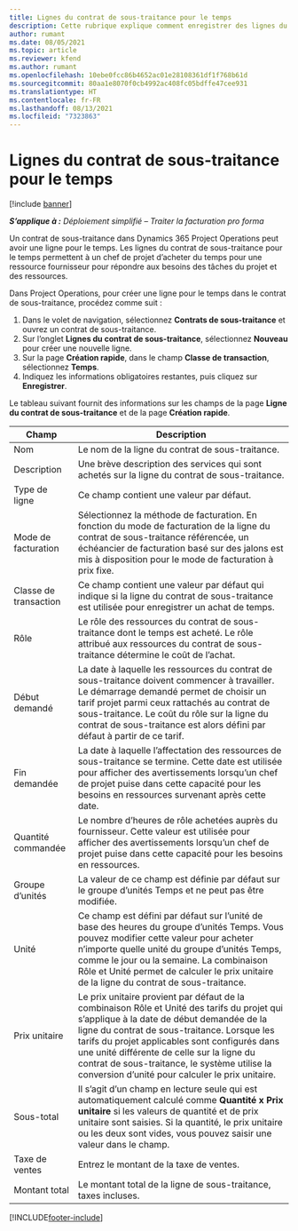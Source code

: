 ```yaml
---
title: Lignes du contrat de sous-traitance pour le temps
description: Cette rubrique explique comment enregistrer des lignes du contrat de sous-traitance pour le temps et enregistrer l’achat de temps auprès des fournisseurs.
author: rumant
ms.date: 08/05/2021
ms.topic: article
ms.reviewer: kfend
ms.author: rumant
ms.openlocfilehash: 10ebe0fcc86b4652ac01e28108361df1f768b61d
ms.sourcegitcommit: 80aa1e8070f0cb4992ac408fc05bdffe47cee931
ms.translationtype: HT
ms.contentlocale: fr-FR
ms.lasthandoff: 08/13/2021
ms.locfileid: "7323863"
---
```

# <a name="subcontract-lines-for-time"></a>Lignes du contrat de sous-traitance pour le temps

[!include [banner](../../includes/dataverse-preview.md)]

_**S’applique à :** Déploiement simplifié – Traiter la facturation pro forma_

Un contrat de sous-traitance dans Dynamics 365 Project Operations peut avoir une ligne pour le temps. Les lignes du contrat de sous-traitance pour le temps permettent à un chef de projet d’acheter du temps pour une ressource fournisseur pour répondre aux besoins des tâches du projet et des ressources.

Dans Project Operations, pour créer une ligne pour le temps dans le contrat de sous-traitance, procédez comme suit :

1. Dans le volet de navigation, sélectionnez **Contrats de sous-traitance** et ouvrez un contrat de sous-traitance.
2. Sur l’onglet **Lignes du contrat de sous-traitance**, sélectionnez **Nouveau** pour créer une nouvelle ligne.
3. Sur la page **Création rapide**, dans le champ **Classe de transaction**, sélectionnez **Temps**.
4. Indiquez les informations obligatoires restantes, puis cliquez sur **Enregistrer**.

  Le tableau suivant fournit des informations sur les champs de la page **Ligne du contrat de sous-traitance** et de la page **Création rapide**.

| **Champ** | **Description** |
| --- | --- |
| Nom | Le nom de la ligne du contrat de sous-traitance. |
| Description | Une brève description des services qui sont achetés sur la ligne du contrat de sous-traitance. | 
| Type de ligne | Ce champ contient une valeur par défaut.  |
| Mode de facturation | Sélectionnez la méthode de facturation. En fonction du mode de facturation de la ligne du contrat de sous-traitance référencée, un échéancier de facturation basé sur des jalons est mis à disposition pour le mode de facturation à prix fixe. |
| Classe de transaction | Ce champ contient une valeur par défaut qui indique si la ligne du contrat de sous-traitance est utilisée pour enregistrer un achat de temps. |
| Rôle | Le rôle des ressources du contrat de sous-traitance dont le temps est acheté. Le rôle attribué aux ressources du contrat de sous-traitance détermine le coût de l’achat. |
| Début demandé | La date à laquelle les ressources du contrat de sous-traitance doivent commencer à travailler. Le démarrage demandé permet de choisir un tarif projet parmi ceux rattachés au contrat de sous-traitance. Le coût du rôle sur la ligne du contrat de sous-traitance est alors défini par défaut à partir de ce tarif. |
| Fin demandée | La date à laquelle l’affectation des ressources de sous-traitance se termine. Cette date est utilisée pour afficher des avertissements lorsqu’un chef de projet puise dans cette capacité pour les besoins en ressources survenant après cette date. |
| Quantité commandée | Le nombre d’heures de rôle achetées auprès du fournisseur. Cette valeur est utilisée pour afficher des avertissements lorsqu’un chef de projet puise dans cette capacité pour les besoins en ressources. |
| Groupe d’unités | La valeur de ce champ est définie par défaut sur le groupe d’unités Temps et ne peut pas être modifiée.  |
| Unité | Ce champ est défini par défaut sur l’unité de base des heures du groupe d’unités Temps. Vous pouvez modifier cette valeur pour acheter n’importe quelle unité du groupe d’unités Temps, comme le jour ou la semaine. La combinaison Rôle et Unité permet de calculer le prix unitaire de la ligne du contrat de sous-traitance. |
| Prix unitaire | Le prix unitaire provient par défaut de la combinaison Rôle et Unité des tarifs du projet qui s’applique à la date de début demandée de la ligne du contrat de sous-traitance. Lorsque les tarifs du projet applicables sont configurés dans une unité différente de celle sur la ligne du contrat de sous-traitance, le système utilise la conversion d’unité pour calculer le prix unitaire. |
| Sous-total | Il s’agit d’un champ en lecture seule qui est automatiquement calculé comme **Quantité x Prix unitaire** si les valeurs de quantité et de prix unitaire sont saisies. Si la quantité, le prix unitaire ou les deux sont vides, vous pouvez saisir une valeur dans le champ. |
| Taxe de ventes |  Entrez le montant de la taxe de ventes. |
| Montant total | Le montant total de la ligne de sous-traitance, taxes incluses. |


[!INCLUDE[footer-include](../../includes/footer-banner.md)]
